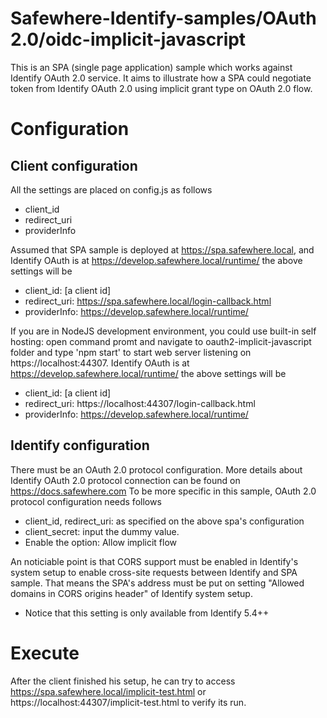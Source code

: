# Safewhere-Identify-samples/OAuth 2.0/oidc-implicit-javascript
This is an SPA (single page application) sample which works against Identify OAuth 2.0 service. 
It aims to illustrate how a SPA could negotiate token from Identify OAuth 2.0 using implicit grant type on OAuth 2.0 flow.

# Configuration
## Client configuration
All the settings are placed on config.js as follows
- client_id
- redirect_uri
- providerInfo

Assumed that SPA sample is deployed at https://spa.safewhere.local, and Identify OAuth is at https://develop.safewhere.local/runtime/ the above settings will be
- client_id: [a client id]
- redirect_uri: https://spa.safewhere.local/login-callback.html
- providerInfo: https://develop.safewhere.local/runtime/

If you are in NodeJS development environment, you could use built-in self hosting: open command promt and navigate to oauth2-implicit-javascript folder and type 'npm start' to start web server listening on https://localhost:44307. Identify OAuth is at https://develop.safewhere.local/runtime/ the above settings will be
- client_id: [a client id]
- redirect_uri: https://localhost:44307/login-callback.html
- providerInfo: https://develop.safewhere.local/runtime/

## Identify configuration
There must be an OAuth 2.0 protocol configuration. More details about Identify OAuth 2.0 protocol connection can be found on https://docs.safewhere.com
To be more specific in this sample, OAuth 2.0 protocol configuration needs follows
- client_id, redirect_uri: as specified on the above spa's configuration
- client_secret: input the dummy value.
- Enable the option: Allow implicit flow

An noticiable point is that CORS support must be enabled in Identify's system setup to enable cross-site requests between Identify and SPA sample.
That means the SPA's address must be put on setting "Allowed domains in CORS origins header" of Identify system setup. 
* Notice that this setting is only available from Identify 5.4++ 

# Execute
After the client finished his setup, he can try to access https://spa.safewhere.local/implicit-test.html or https://localhost:44307/implicit-test.html to verify its run.

